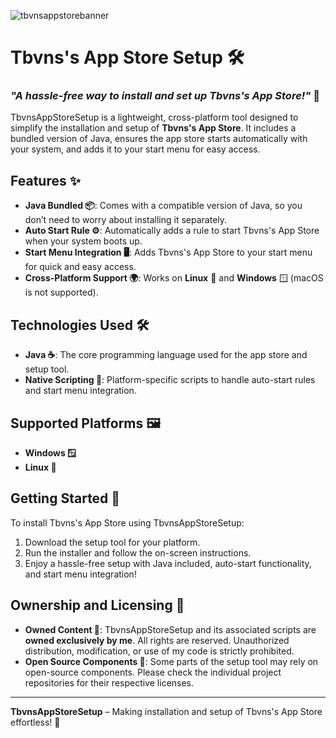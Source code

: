 ![tbvnsappstorebanner](https://github.com/user-attachments/assets/7d3695ec-6a12-472f-b45f-5f37f694f69e)
# Tbvns's App Store Setup 🛠️

### *"A hassle-free way to install and set up Tbvns's App Store!"* 🚀  

TbvnsAppStoreSetup is a lightweight, cross-platform tool designed to simplify the installation and setup of **Tbvns's App Store**. It includes a bundled version of Java, ensures the app store starts automatically with your system, and adds it to your start menu for easy access.  

## Features ✨
- **Java Bundled 📦**: Comes with a compatible version of Java, so you don’t need to worry about installing it separately.
- **Auto Start Rule ⚙️**: Automatically adds a rule to start Tbvns's App Store when your system boots up.
- **Start Menu Integration 🖥️**: Adds Tbvns's App Store to your start menu for quick and easy access.
- **Cross-Platform Support 🌍**: Works on **Linux** 🐧 and **Windows** 🪟 (macOS is not supported).

## Technologies Used 🛠️
- **Java ☕**: The core programming language used for the app store and setup tool.
- **Native Scripting 📜**: Platform-specific scripts to handle auto-start rules and start menu integration.

## Supported Platforms 🖼️
- **Windows 🪟**
- **Linux 🐧**

## Getting Started 🚀
To install Tbvns's App Store using TbvnsAppStoreSetup:
1. Download the setup tool for your platform.
2. Run the installer and follow the on-screen instructions.
3. Enjoy a hassle-free setup with Java included, auto-start functionality, and start menu integration!

## Ownership and Licensing 📜
- **Owned Content 🔐**: TbvnsAppStoreSetup and its associated scripts are **owned exclusively by me**. All rights are reserved. Unauthorized distribution, modification, or use of my code is strictly prohibited.
- **Open Source Components 📂**: Some parts of the setup tool may rely on open-source components. Please check the individual project repositories for their respective licenses.

---

**TbvnsAppStoreSetup** – Making installation and setup of Tbvns's App Store effortless! 🌟

